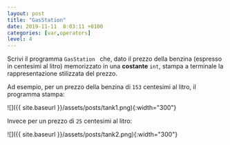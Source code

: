 ```yaml
---
layout: post
title: "GasStation"
date: 2019-11-11  8:03:11 +0100
categories: [var,operators]
level: 4
---
```


Scrivi il programma `GasStation ` che, dato il prezzo della benzina (espresso in centesimi al litro) memorizzato in una **costante** `int`, stampa a terminale la rappresentazione stilizzata del prezzo.  

Ad esempio, per un prezzo della benzina di `153` centesimi al litro, il programma stampa:


![]({{ site.baseurl }}/assets/posts/tank1.png){:width="300"}


Invece per un prezzo di `25` centesimi al litro:



![]({{ site.baseurl }}/assets/posts/tank2.png){:width="300"}